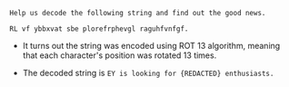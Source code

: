 ```
Help us decode the following string and find out the good news.

RL vf ybbxvat sbe plorefrphevgl raguhfvnfgf.
```

- It turns out the string was encoded using ROT 13 algorithm, meaning that each character's position was rotated 13 times.

- The decoded string is `EY is looking for {REDACTED} enthusiasts.`

